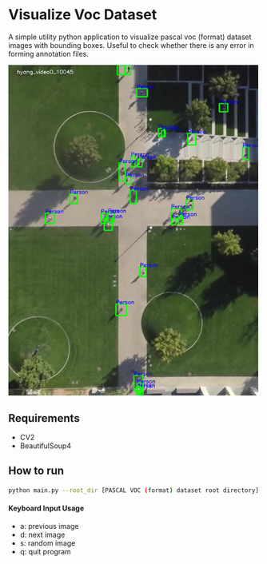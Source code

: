 # Visualize Voc Dataset
A simple utility python application to visualize pascal voc (format) dataset images with bounding boxes. Useful to check whether there is any error in forming annotation files.

<img src='./output/hyang_video0_10045.jpg' width="500">

## Requirements
- CV2
- BeautifulSoup4

## How to run

```bash
python main.py --root_dir [PASCAL VOC (format) dataset root directory] --type train
```

#### Keyboard Input Usage
- a: previous image
- d: next image
- s: random image
- q: quit program
